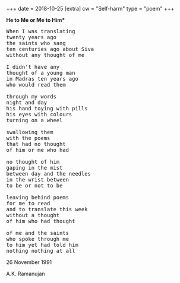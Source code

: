 +++
date = 2018-10-25
[extra]
cw = "Self-harm"
type = "poem"
+++

**He to Me or Me to Him\***

<pre>When I was translating
twenty years ago
the saints who sang
ten centuries ago about Siva
without any thought of me

I didn't have any
thought of a young man
in Madras ten years ago
who would read them

through my words
night and day
his hand toying with pills
his eyes with colours
turning on a wheel

swallowing them
with the poems
that had no thought
of him or me who had

no thought of him
gaping in the mist
between day and the needles
in the wrist between
to be or not to be

leaving behind poems
for me to read
and to translate this week
without a thought
of him who had thought

of me and the saints
who spoke through me
to him yet had told him
nothing nothing at all</pre>

26 November 1991

A.K. Ramanujan
